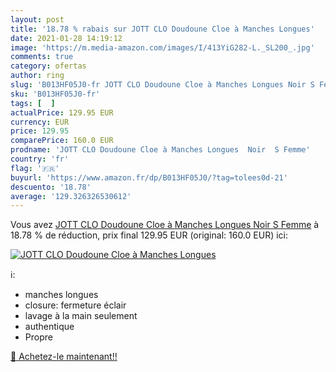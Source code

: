 ```yaml
---
layout: post
title: '18.78 % rabais sur JOTT CLO Doudoune Cloe à Manches Longues'
date: 2021-01-28 14:19:12
image: 'https://m.media-amazon.com/images/I/413YiG282-L._SL200_.jpg'
comments: true
category: ofertas
author: ring
slug: 'B013HF05J0-fr JOTT CLO Doudoune Cloe à Manches Longues Noir S Femme'
sku: 'B013HF05J0-fr'
tags: [  ]
actualPrice: 129.95 EUR
currency: EUR
price: 129.95
comparePrice: 160.0 EUR
prodname: 'JOTT CLO Doudoune Cloe à Manches Longues  Noir  S Femme'
country: 'fr'
flag: '🇫🇷'
buyurl: 'https://www.amazon.fr/dp/B013HF05J0/?tag=tolees0d-21'
descuento: '18.78'
average: '129.326326530612'
---
```


Vous avez [JOTT CLO Doudoune Cloe à Manches Longues  Noir  S Femme](https://www.amazon.fr/dp/B013HF05J0/?tag=tolees0d-21)  à  18.78 % de réduction, prix final  129.95 EUR (original: 160.0 EUR) ici:

[![JOTT CLO Doudoune Cloe à Manches Longues](https://m.media-amazon.com/images/I/413YiG282-L._SL200_.jpg)](https://www.amazon.fr/dp/B013HF05J0/?tag=tolees0d-21)

ℹ️:

- manches longues
- closure: fermeture éclair
- lavage à la main seulement
- authentique
- Propre

[🛒 Achetez-le maintenant!!](https://www.amazon.fr/dp/B013HF05J0/?tag=tolees0d-21)
